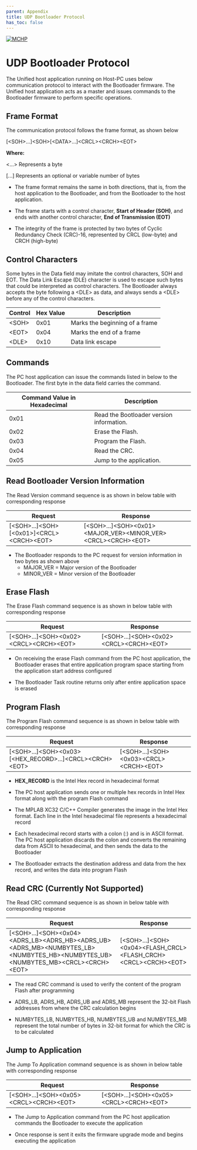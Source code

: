 ```yaml
---
parent: Appendix
title: UDP Bootloader Protocol
has_toc: false
---
```


[![MCHP](https://www.microchip.com/ResourcePackages/Microchip/assets/dist/images/logo.png)](https://www.microchip.com)

# UDP Bootloader Protocol

The Unified host application running on Host-PC uses below communication protocol to interact with the Bootloader firmware. The Unified host application acts as a master and issues commands to the Bootloader firmware to perform specific operations.

## Frame Format
The communication protocol follows the frame format, as shown below

[\<SOH\>...]\<SOH\>[\<DATA\>...]\<CRCL\>\<CRCH\>\<EOT\>

**Where:**

\<...\> Represents a byte

[...] Represents an optional or variable number of bytes

- The frame format remains the same in both directions, that is, from the host application to the Bootloader, and from the Bootloader to the host application.

- The frame starts with a control character, **Start of Header (SOH)**, and ends with another control character, **End of Transmission (EOT)**

- The integrity of the frame is protected by two bytes of Cyclic Redundancy Check (CRC)-16, represented by CRCL (low-byte) and CRCH (high-byte)

## Control Characters

Some bytes in the Data field may imitate the control characters, SOH and EOT. The Data Link Escape (DLE) character is used to escape such bytes that could be interpreted as control characters. The Bootloader always accepts the byte following a \<DLE\> as data, and always sends a \<DLE\> before any of the control characters.

| Control   | Hex Value | Description                       |
|-----------|-----------|-----------------------------------|
| \<SOH\>   | 0x01      | Marks the beginning of a frame    |
| \<EOT\>   | 0x04      | Marks the end of a frame          |
| \<DLE\>   | 0x10      | Data link escape                  |


## Commands
The PC host application can issue the commands listed in below to the Bootloader. The first byte in the data field carries the command.

| Command Value in Hexadecimal  | Description                               |
|-------------------------------|-------------------------------------------|
| 0x01                          | Read the Bootloader version information.  |
| 0x02                          | Erase the Flash.                          |
| 0x03                          | Program the Flash.                        |
| 0x04                          | Read the CRC.                             |
| 0x05                          | Jump to the application.                  |


## Read Bootloader Version Information

The Read Version command sequence is as shown in below table with corresponding response

| Request                                               | Response                                                                      |
|-------------------------------------------------------|-------------------------------------------------------------------------------|
| [\<SOH\>...]\<SOH\>[\<0x01\>]\<CRCL\>\<CRCH\>\<EOT\>  | [\<SOH\>...]\<SOH\>\<0x01\>\<MAJOR_VER\>\<MINOR_VER\>\<CRCL\>\<CRCH\>\<EOT\>  |

- The Bootloader responds to the PC request for version information in two bytes as shown above
    - MAJOR_VER = Major version of the Bootloader
    - MINOR_VER = Minor version of the Bootloader

## Erase Flash
The Erase Flash command sequence is as shown in below table with corresponding response

| Request                                               | Response                                                      |
|-------------------------------------------------------|---------------------------------------------------------------|
| [\<SOH\>...]\<SOH\>\<0x02\>\<CRCL\>\<CRCH\>\<EOT\>    | [\<SOH\>...]\<SOH\>\<0x02\>\<CRCL\>\<CRCH\>\<EOT\>            |


- On receiving the erase Flash command from the PC host application, the Bootloader erases that entire application program space starting from the application start address configured

- The Bootloader Task routine returns only after entire application space is erased

## Program Flash
The Program Flash command sequence is as shown in below table with corresponding response

| Request                                                               | Response                                              |
|-----------------------------------------------------------------------|-------------------------------------------------------|
| [\<SOH\>...]\<SOH\>\<0x03\>[\<HEX_RECORD\>...]\<CRCL\>\<CRCH\>\<EOT\> | [\<SOH\>...]\<SOH\>\<0x03\>\<CRCL\>\<CRCH\>\<EOT\>    |


- **HEX_RECORD** is the Intel Hex record in hexadecimal format

- The PC host application sends one or multiple hex records in Intel Hex format along with the program Flash command

- The MPLAB XC32 C/C++ Compiler generates the image in the Intel Hex format. Each line in the Intel hexadecimal file represents a hexadecimal record

- Each hexadecimal record starts with a colon (:) and is in ASCII format. The PC host application discards the colon and converts the remaining data from ASCII to hexadecimal, and then sends the data to the Bootloader

- The Bootloader extracts the destination address and data from the hex record, and writes the data into program Flash

## Read CRC (Currently Not Supported)
The Read CRC command sequence is as shown in below table with corresponding response

| Request                               | Response                                                      |
|---------------------------------------|---------------------------------------------------------------|
| [\<SOH\>...]\<SOH\>\<0x04\>\<ADRS_LB\>\<ADRS_HB\>\<ADRS_UB\>\<ADRS_MB\>\<NUMBYTES_LB\>\<NUMBYTES_HB\>\<NUMBYTES_UB\>\<NUMBYTES_MB\>\<CRCL\>\<CRCH\>\<EOT\> | [\<SOH\>...]\<SOH\>\<0x04\>\<FLASH_CRCL\>\<FLASH_CRCH\>\<CRCL\>\<CRCH\>\<EOT\>  |


- The read CRC command is used to verify the content of the program Flash after programming

- ADRS_LB, ADRS_HB, ADRS_UB and ADRS_MB represent the 32-bit Flash addresses from where the CRC calculation begins

- NUMBYTES_LB, NUMBYTES_HB, NUMBYTES_UB and NUMBYTES_MB represent the total number of bytes in 32-bit format for which the CRC is to be calculated

## Jump to Application
The Jump To Application command sequence is as shown in below table with corresponding response

| Request                                               | Response                                                      |
|-------------------------------------------------------|---------------------------------------------------------------|
| [\<SOH\>...]\<SOH\>\<0x05\>\<CRCL\>\<CRCH\>\<EOT\>    | [\<SOH\>...]\<SOH\>\<0x05\>\<CRCL\>\<CRCH\>\<EOT\>            |


- The Jump to Application command from the PC host application commands the Bootloader to execute the application

- Once response is sent it exits the firmware upgrade mode and begins executing the application
